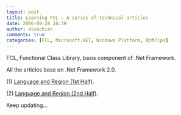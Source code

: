 ```yaml
---
layout: post
title: Learning FCL – A series of technical articles
date: 2006-09-28 16:39
author: alvachien
comments: true
categories: [FCL, Microsoft.NET, Windows Platform, 技术Tips]
---
```

FCL, Functional Class Library, basis component of .Net Framework.

All the articles base on .Net Framework 2.0.

(1) [Language and Region (1st Half)](http://blog.csdn.net/alvachien/archive/2006/09/19/1249906.aspx).

(2) [Language and Region (2nd Half)](http://blog.csdn.net/alvachien/archive/2006/09/24/1272441.aspx).

Keep updating...
